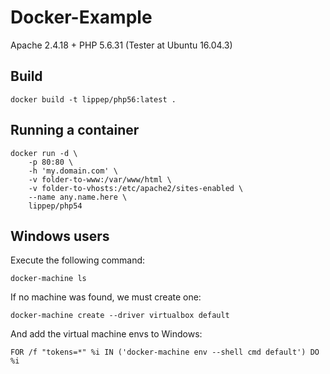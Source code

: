 # Docker-Example
Apache 2.4.18 + PHP 5.6.31 (Tester at Ubuntu 16.04.3)


## Build ##

```
docker build -t lippep/php56:latest .
```

## Running a container ##

```
docker run -d \
	-p 80:80 \
	-h 'my.domain.com' \
	-v folder-to-www:/var/www/html \
	-v folder-to-vhosts:/etc/apache2/sites-enabled \
	--name any.name.here \
	lippep/php54
```

## Windows users ##

Execute the following command:

```
docker-machine ls
```

If no machine was found, we must create one:

``` 
docker-machine create --driver virtualbox default
```

And add the virtual machine envs to Windows:

```
FOR /f "tokens=*" %i IN ('docker-machine env --shell cmd default') DO %i
```
